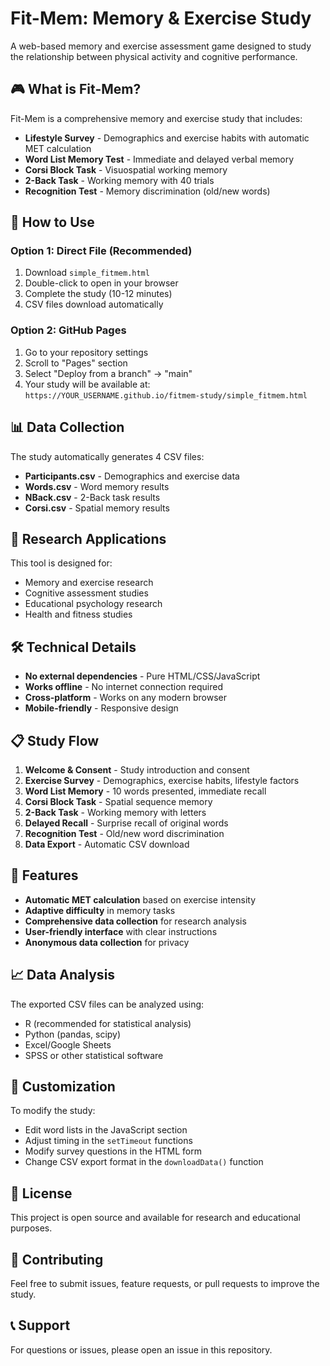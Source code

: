 # Fit-Mem: Memory & Exercise Study

A web-based memory and exercise assessment game designed to study the relationship between physical activity and cognitive performance.

## 🎮 What is Fit-Mem?

Fit-Mem is a comprehensive memory and exercise study that includes:

- **Lifestyle Survey** - Demographics and exercise habits with automatic MET calculation
- **Word List Memory Test** - Immediate and delayed verbal memory
- **Corsi Block Task** - Visuospatial working memory
- **2-Back Task** - Working memory with 40 trials
- **Recognition Test** - Memory discrimination (old/new words)

## 🚀 How to Use

### **Option 1: Direct File (Recommended)**

1. Download `simple_fitmem.html`
2. Double-click to open in your browser
3. Complete the study (10-12 minutes)
4. CSV files download automatically

### **Option 2: GitHub Pages**

1. Go to your repository settings
2. Scroll to "Pages" section
3. Select "Deploy from a branch" → "main"
4. Your study will be available at: `https://YOUR_USERNAME.github.io/fitmem-study/simple_fitmem.html`

## 📊 Data Collection

The study automatically generates 4 CSV files:

- **Participants.csv** - Demographics and exercise data
- **Words.csv** - Word memory results
- **NBack.csv** - 2-Back task results
- **Corsi.csv** - Spatial memory results

## 🔬 Research Applications

This tool is designed for:

- Memory and exercise research
- Cognitive assessment studies
- Educational psychology research
- Health and fitness studies

## 🛠️ Technical Details

- **No external dependencies** - Pure HTML/CSS/JavaScript
- **Works offline** - No internet connection required
- **Cross-platform** - Works on any modern browser
- **Mobile-friendly** - Responsive design

## 📋 Study Flow

1. **Welcome & Consent** - Study introduction and consent
2. **Exercise Survey** - Demographics, exercise habits, lifestyle factors
3. **Word List Memory** - 10 words presented, immediate recall
4. **Corsi Block Task** - Spatial sequence memory
5. **2-Back Task** - Working memory with letters
6. **Delayed Recall** - Surprise recall of original words
7. **Recognition Test** - Old/new word discrimination
8. **Data Export** - Automatic CSV download

## 🎯 Features

- **Automatic MET calculation** based on exercise intensity
- **Adaptive difficulty** in memory tasks
- **Comprehensive data collection** for research analysis
- **User-friendly interface** with clear instructions
- **Anonymous data collection** for privacy

## 📈 Data Analysis

The exported CSV files can be analyzed using:

- R (recommended for statistical analysis)
- Python (pandas, scipy)
- Excel/Google Sheets
- SPSS or other statistical software

## 🔧 Customization

To modify the study:

- Edit word lists in the JavaScript section
- Adjust timing in the `setTimeout` functions
- Modify survey questions in the HTML form
- Change CSV export format in the `downloadData()` function

## 📄 License

This project is open source and available for research and educational purposes.

## 🤝 Contributing

Feel free to submit issues, feature requests, or pull requests to improve the study.

## 📞 Support

For questions or issues, please open an issue in this repository.
